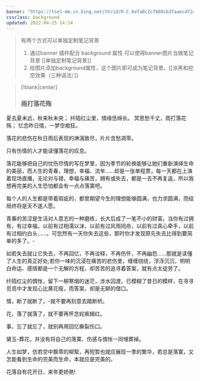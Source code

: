 ```yaml
---
banner: "https://tse1-mm.cn.bing.net/th/id/R-C.6efa0c2cfb60cb3faaecdf2aa9cfc3b9?rik=9Cd9HUeCKeuPyQ&riu=http%3a%2f%2fwww.gufengjia.com%2fd%2ffile%2fimages%2f201907011313%2f13-1P130111033.jpg&ehk=GbLP6tUTEmWg8vRe6yI9rGdKyp9%2b579tqm3JbNkYM2Y%3d&risl=&pid=ImgRaw&r=0"
cssclass: background
updated: 2022-04-25 14:14
---
```



>有两个方式可以单独定制笔记背景
> 1. 通过banner 插件配合 background 属性 可以使得banner图片当做笔记背景 [[单独定制笔记背景]]
> 2. 给图片添加background属性，这个图片即可成为笔记背景。[[涂黑和挖空效果（三种语法）]]


> [!blank|center]  
> ### 雨打落花殇
夏去夏未远，秋来秋未央；
纤陌红尘里，情缘恁绵长。
冥思愁千丈，雨打落花殇；
忆念昨日情，一梦空痴狂。

落花的悲伤在秋日雨后表现的淋漓致尽，片片含愁凋零。

只有伤情的人才能读懂落花的叹息。

落花能够把自己的忧伤尽情的写在梦里，因为季节的轮换能够让她们重新演绎生命的美丽，而人生的青春，理想，幸福、流年……却是一张单程票，每一天都在上演着现场直播，无论对与错，幸福与痛苦，拥有或失去，都是一去不再复返，所以我想再完美的人生恐怕都会有一点点落寞吧。

每个人的人生都是带着瑕疵的，都曾期望今生的理想能够圆满，也力求圆满，而结局终将是天不遂人愿。

青春的苦涩是生活对人意志的一种磨练，长大后成了一笔不小的财富。当你有过拥有，有过幸福，以前有过相濡以沫，以前有过风雨同舟，以前有过真心牵手，以前有过相约白头……。可忽然有一天你失去这些，那时你才发现原先失去比得到要简单的多了。-

如若失去就让它失去，不再回忆，不再诠释，不再伤怀，不再幽怨……那就是读懂了人生的真正好处;若你一味的沉浸在痛苦的悲伤里，缠缠绕绕，浮浮沉沉，明明白命运、感情都是一个无解的方程，却苦苦的追寻着答案，就有点太徒劳了。

纤陌红尘的惆怅，留下一柳寒烟的迷茫，涉水囚渡，已模糊了昔日的模样，在寻寻觅觅中才发现心比黄花瘦，而答案，却是无聊的借口。

情，断了就断了，-就不要再刻意去踏断桥。

花，落了就落了，就不要再怀念姹紫嫣红。

事，忘了就忘了，就别再用回忆撕裂伤口。

黛玉-葬花，并没有将自己的落寞、伤感与惆怅一同埋葬掉。

人生如梦，仿若空中飘零的柳絮，再短暂也就应展现一季的繁华，若总是落寞，又怎能看到生命的完美而生命，本就应是完美的。

花落自有花开日，来年更娇艳!


